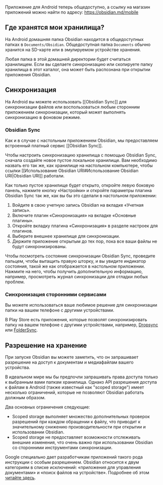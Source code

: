 Приложение для Android теперь общедоступно, а ссылку на магазин приложений можно найти по адресу: https://obsidian.md/mobile

## Где хранятся мои хранилища?

На Android домашняя папка Obsidian находится в общедоступных папках в `Documents/Obsidian`. Общедоступная папка `Documents` обычно хранится на SD-карте или в эмулируемом устройстве хранения.

Любая папка в этой домашней директории будет считаться хранилищем. Если вы сделаете синхронизацию или скопируете папку хранилища в этот каталог, она может быть распознана при открытии приложения Obsidian.

## Синхронизация

На Android вы можете использовать [[Obsidian Sync]] для синхронизации файлов или воспользоваться любым сторонним приложением синхронизации, который может выполнять синхронизацию в фоновом режиме.

### Obsidian Sync

Как и в случае с настольным приложением Obsidian, мы предоставляем встроенный платный сервис [[Obsidian Sync]].

Чтобы настроить синхронизацию хранилища с помощью Obsidian Sync, сначала создайте новое пустое локальное хранилище. Вам необходимо назвать его так же, как хранилище на настольном компьютере, чтобы ссылки [[Использование Obsidian URI#Использование Obsidian URI|Obsidian URI]] работали.

Как только пустое хранилище будет открыто, откройте левую боковую панель, нажмите кнопку «Настройки» и откройте параметры плагина Obsidian Sync так же, как вы бы это сделали в настольном приложении:

1. Войдите в свою учетную запись Obsidian на вкладке «Учетная запись».
2. Включите плагин «Синхронизация» на вкладке «Основные плагины».
3. Откройте вкладку плагина «Синхронизация» в разделе настроек для плагинов.
4. Выберите внешнее хранилище для синхронизации.
5. Держите приложение открытым до тех пор, пока все ваши файлы не будут синхронизированы.

Чтобы посмотреть состояние синхронизации Obsidian Sync, проведите пальцем, чтобы вытащить правую шторку, и вы увидите индикатор состояния, такой же как отображается в настольном приложении. Нажмите на него, чтобы получить дополнительную информацию, например, просмотреть журнал синхронизации для отладки любых проблем.

### Синхронизация сторонними сервисами

Вы можете использоваться ваше любимое решение для синхронизации папки на вашем телефоне с другими устройствами.

В Play Store есть приложения, которые позволят синхронизировать папку на вашем телефоне с другими устройствами, например, [Dropsync](https://play.google.com/store/apps/details?id=com.ttxapps.dropsync) или [FolderSync](https://play.google.com/store/apps/details?id=dk.tacit.android.foldersync.lite).

## Разрешение на хранение

При запуске Obsidian вы можете заметить, что он запрашивает разрешение на доступ к документам и медиафайлам вашего устройства.

В идеальном мире мы бы предпочли запрашивать права доступа только к выбранным вами папкам хранилища. Однако API разрешения доступа к файлам в Android (также известный как "scoped storage") имеет несколько ограничений, которые не позволяют Obsidian работать должным образом.

Два основных ограничения следующие:

- Scoped storage выполняет множество дополнительных проверок разрешений при каждом обращении к файлу, что приводит к значительному снижению производительности при открытии и использовании Obsidian.
- Scoped storage не предоставляет возможности отслеживать внешние изменения, что очень важно при использовании Obsidian со сторонними инструментами синхронизации.

Google специально дает разработчикам приложений такого рода инструкции с особым разрешением. Obsidian относится к двум категориям в списке исключений: «приложения для управления документами» и «поиск файлов на устройстве». Подробнее об этом  [читайте здесь](https://developer.android.com/training/data-storage/manage-all-files).